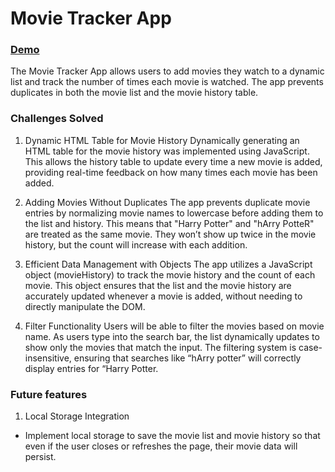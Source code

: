 # Movie Tracker App

### [Demo](https://movie-tracker-devapp.glitch.me/)

The Movie Tracker App allows users to add movies they watch to a dynamic list and track the number of times each movie is watched. The app prevents duplicates in both the movie list and the movie history table.

### Challenges Solved
1. Dynamic HTML Table for Movie History
Dynamically generating an HTML table for the movie history was implemented using JavaScript. This allows the history table to update every time a new movie is added, providing real-time feedback on how many times each movie has been added.

2. Adding Movies Without Duplicates
The app prevents duplicate movie entries by normalizing movie names to lowercase before adding them to the list and history. This means that "Harry Potter" and "hArry PotteR" are treated as the same movie. They won’t show up twice in the movie history, but the count will increase with each addition.

3. Efficient Data Management with Objects
The app utilizes a JavaScript object (movieHistory) to track the movie history and the count of each movie. This object ensures that the list and the movie history are accurately updated whenever a movie is added, without needing to directly manipulate the DOM.

4. Filter Functionality
Users will be able to filter the movies based on movie name. As users type into the search bar, the list dynamically updates to show only the movies that match the input. The filtering system is case-insensitive, ensuring that searches like “hArry potter” will correctly display entries for “Harry Potter.

### Future features
1. Local Storage Integration
- Implement local storage to save the movie list and movie history so that even if the user closes or refreshes the page, their movie data will persist.